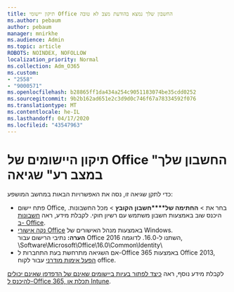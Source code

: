 ```yaml
---
title: תיקון יישומי Office החשבון שלך נמצא בהודעת מצב לא טובה
ms.author: pebaum
author: pebaum
manager: mnirkhe
ms.audience: Admin
ms.topic: article
ROBOTS: NOINDEX, NOFOLLOW
localization_priority: Normal
ms.collection: Adm_O365
ms.custom:
- "2558"
- "9000571"
ms.openlocfilehash: b28865ff1da434a254c9051183074be35cdd0252
ms.sourcegitcommit: 9b2b162ad651e2c3d9d0c746f67a78334592f076
ms.translationtype: MT
ms.contentlocale: he-IL
ms.lasthandoff: 04/17/2020
ms.locfileid: "43547963"
---
```

# <a name="fixing-the-office-apps-your-account-is-in-a-bad-state-error"></a>תיקון היישומים של Office "החשבון שלך במצב רע" שגיאה

כדי לתקן שגיאה זו, נסה את האפשרויות הבאות במחשב המושפע:

- פתח יישום Office, בחר את > **החתימה של****חשבון** **הקובץ** > מכל החשבונות. היכנס שוב באמצעות חשבון משתמש עם רשיון חוקי. לקבלת מידע, ראה [חשבונות ב- Office](https://support.office.com/article/accounts-in-office-628ea040-f265-49de-b986-be09c3ebf8a9).
- [נקה אישורי Office](https://docs.microsoft.com/office/troubleshoot/error-messages/another-account-already-signed-in#step-3-clear-cached-credentials-on-the-computer) באמצעות מנהל האישורים של Windows.<br>
  **הערה:** נתיבי הרישום עבור Office 2016 השתנו ל-16.0. לדוגמה, \Software\Microsoft\Office\16.0\Common\Identity\
- אם השגיאה מתרחשת בעת התחברות ל-Office 365 באמצעות Office 2013, [הפעל אימות מודרני](https://docs.microsoft.com/office365/admin/security-and-compliance/enable-modern-authentication) עבור לקוח office.

לקבלת מידע נוסף, ראה [כיצד לפתור בעיות ביישומים שאינם של הדפדפן שאינם יכולים להיכנס ל-Office 365, תכלת או Intune](https://support.office.com/article/how-to-troubleshoot-non-browser-apps-that-can-t-sign-in-to-office-365-azure-or-intune-3ba1b268-66f6-462c-b0e5-070f5c2603c1).

